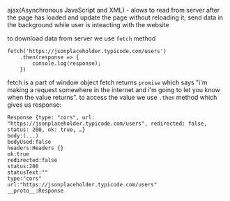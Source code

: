 ajax(Asynchronous JavaScript and XML) - alows to read from server after the page has loaded and update the page without reloading it; send data in the background while user is inteacting with the website

to download data from server we use `fetch` method
```
fetch('https://jsonplaceholder.typicode.com/users')
    .then(response => {
        console.log(response);
    })
```
fetch is a part of window object
fetch returns `promise` which says "i'm making a request somewhere in the internet and i'm going to let you know when the value returns". to access the value we use `.then` method which gives us response:
```
Response {type: "cors", url: "https://jsonplaceholder.typicode.com/users", redirected: false, status: 200, ok: true, …}
body:(...)
bodyUsed:false
headers:Headers {}
ok:true
redirected:false
status:200
statusText:""
type:"cors"
url:"https://jsonplaceholder.typicode.com/users"
__proto__:Response